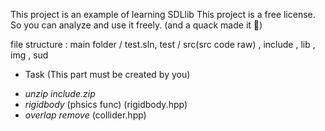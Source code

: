 ﻿This project is an example of learning SDLlib
This project is a free license.
So you can analyze and use it freely.
(and a quack made it 👀)

file structure
: main folder
/  test.sln, test
/ src(src code raw)
, include
, lib
, img
, sud



* Task (This part must be created by you)
- *unzip include.zip*
- *rigidbody* (phsics func) (rigidbody.hpp)
- *overlap remove* (collider.hpp)
